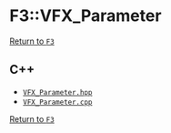 # F3::VFX_Parameter

[Return to `F3`](/docs/F3.md)

## C++

- [`VFX_Parameter.hpp`](/c++/include/VFX_Parameter.hpp)
- [`VFX_Parameter.cpp`](/c++/source/VFX_Parameter.cpp)

[Return to `F3`](/docs/F3.md)